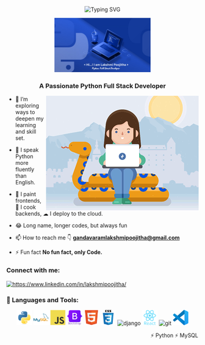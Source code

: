
<p align="center">
  <img src="https://readme-typing-svg.herokuapp.com?font=Fira+Code&weight=600&size=22&pause=1000&color=800080&center=true&vCenter=true&width=700&lines=👋+Hi,+I'm+Gandavaram+Lakshmi+Poojitha;💻+Python+Full+Stack+Developer;🚀+Always+Learning+New+Things" alt="Typing SVG" />

</p>
<p align="center">
  <img src="https://github.com/Lakshmipoojitha-G/Lakshmipoojitha-G/blob/main/github_bg.jpg" width="50%" height="50%" />
</p>
<h3 align="center">A Passionate Python Full Stack Developer</h3>

<img align="right" alt="coding" width="400" src="https://github.com/Lakshmipoojitha-G/Lakshmipoojitha-G/blob/main/gif.gif">

- 🔭 I’m exploring ways to deepen my learning and skill set.

- 🐍 I speak Python more fluently than English.  

- 🎨 I paint frontends, 🔮 I cook backends, ☁ I deploy to the cloud.  

- 😂 Long name, longer codes, but always fun

- 📫 How to reach me 👇 **gandavaramlakshmipoojitha@gmail.com**

- ⚡ Fun fact **No fun fact, only Code.**

<h3 align="left">Connect with me:</h3>
<p align="left">

<a href="https://www.linkedin.com/in/lakshmipoojitha/" target="blank"><img align="center" src="https://raw.githubusercontent.com/rahuldkjain/github-profile-readme-generator/master/src/images/icons/Social/linked-in-alt.svg" alt="https://www.linkedin.com/in/lakshmipoojitha/" height="30" width="40" /></a>
</p>

<h3 align="left">🚀 Languages and Tools:</h3>
<p align="center">
  <img src="https://raw.githubusercontent.com/devicons/devicon/master/icons/python/python-original.svg" alt="python" width="40" height="40"/> 
  <img src="https://raw.githubusercontent.com/devicons/devicon/master/icons/mysql/mysql-original-wordmark.svg" alt="mysql" width="40" height="40"/> 
  <img src="https://raw.githubusercontent.com/devicons/devicon/master/icons/javascript/javascript-original.svg" alt="javascript" width="40" height="40"/> 
  <img src="https://raw.githubusercontent.com/devicons/devicon/master/icons/bootstrap/bootstrap-original-wordmark.svg" alt="bootstrap" width="40" height="40"/> 
  <img src="https://raw.githubusercontent.com/devicons/devicon/master/icons/html5/html5-original.svg" alt="html5" width="40" height="40"/> 
  <img src="https://raw.githubusercontent.com/devicons/devicon/master/icons/css3/css3-original-wordmark.svg" alt="css3" width="40" height="40"/> 
  <img src="https://cdn.worldvectorlogo.com/logos/django.svg" alt="django" width="40" height="40"/> 
  <img src="https://raw.githubusercontent.com/devicons/devicon/master/icons/react/react-original-wordmark.svg" alt="react" width="40" height="40"/> 
  <img src="https://www.vectorlogo.zone/logos/git-scm/git-scm-icon.svg" alt="git" width="40" height="40"/> 
  <img src="https://raw.githubusercontent.com/devicons/devicon/master/icons/vscode/vscode-original.svg" alt="vscode" width="40" height="40"/> 
</p>

<p align="center">
  <marquee behavior="scroll" direction="left" scrollamount="6">
    ⚡ Python ⚡ MySQL ⚡ JavaScript ⚡ Bootstrap ⚡ HTML5 ⚡ CSS3 ⚡ Django ⚡ React ⚡ Git ⚡ VS Code ⚡
  </marquee>
</p>
